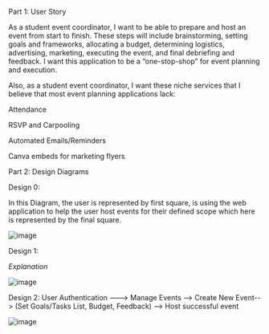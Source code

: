 
Part 1: User Story 

As a student event coordinator, I want to be able to prepare and host an event from start to finish. These steps will include brainstorming, setting goals and frameworks, allocating a budget, determining logistics, advertising, marketing, executing the event, and final debriefing and feedback. I want this application to be a “one-stop-shop” for event planning and execution.  

 

Also, as a student event coordinator, I want these niche services that I believe that most event planning applications lack:  

Attendance 

RSVP and Carpooling  

Automated Emails/Reminders 

Canva embeds for marketing flyers 


Part 2: Design Diagrams 

Design 0: 

In this Diagram, the user is represented by first square, is using the web application to help the user host events for their defined scope which here is represented by the final square. 

![image](https://github.com/kbnguyen1423/Capstone-Project/assets/98423738/3f3d4410-2ab5-4f58-9143-1460b7c8a43f)




Design 1: 

*Explanation*

![image](https://github.com/kbnguyen1423/Capstone-Project/assets/98423738/788eb2bc-2f77-452d-aa63-d158e33b823d)




Design 2:  User Authentication ---> Manage Events --> Create New Event--> (Set Goals/Tasks List, Budget, Feedback) --> Host successful event 

![image](https://github.com/kbnguyen1423/Capstone-Project/assets/98423738/99d54c24-63f8-427c-827d-91a076762529)





